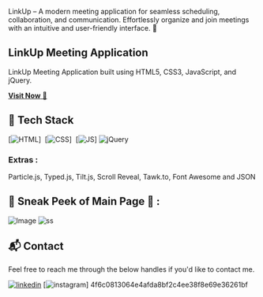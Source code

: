 LinkUp – A modern meeting application for seamless scheduling, collaboration, and communication. Effortlessly organize and join meetings with an intuitive and user-friendly interface. 🚀

## LinkUp Meeting Application
LinkUp Meeting Application built using HTML5, CSS3, JavaScript, and jQuery.

<a href="http://link-up-meeting-application.vercel.app" target="_blank">**Visit Now** 🚀</a>


## 📌 Tech Stack
[![HTML](https://img.shields.io/badge/html5%20-%23E34F26.svg?&style=for-the-badge&logo=html5&logoColor=white)]&nbsp;
[![CSS](https://img.shields.io/badge/css3%20-%231572B6.svg?&style=for-the-badge&logo=css3&logoColor=white)]&nbsp;
[![JS](https://img.shields.io/badge/javascript%20-%23323330.svg?&style=for-the-badge&logo=javascript&logoColor=%23F7DF1E)]
<img alt="jQuery" src="https://img.shields.io/badge/jquery-%230769AD.svg?style=for-the-badge&logo=jquery&logoColor=white"/>

### Extras : 
Particle.js, Typed.js, Tilt.js, Scroll Reveal, Tawk.to, Font Awesome and JSON

## 📌 Sneak Peek of Main Page 🙈 :
![Image](https://github.com/user-attachments/assets/38cd0a3d-7fd7-4ad4-aa1a-e4e45a518b22)
![ss](https://user-images.githubusercontent.com/64949957/159113640-d92665a8-f614-42b3-8456-66b97fc2e651.png)


<h2>📬 Contact</h2>

Feel free to reach me through the below handles if you'd like to contact me.

[![linkedin](https://img.shields.io/badge/LinkedIn-0077B5?style=for-the-badge&logo=linkedin&logoColor=white)](https://www.linkedin.com/in/abhisheksingh2025)
[![instagram](https://img.shields.io/badge/Instagram-E4405F?style=for-the-badge&logo=instagram&logoColor=white)]
4f6c0813064e4afda8bf2c4ee38f8e69e36261bf
